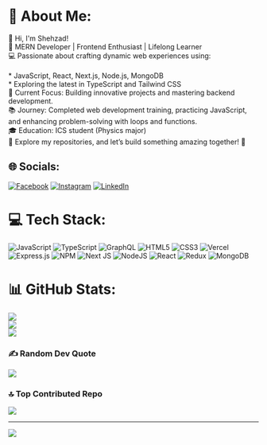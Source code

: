 # 💫 About Me:
👋 Hi, I'm Shehzad!<br>🌟 MERN Developer | Frontend Enthusiast | Lifelong Learner<br>💻 Passionate about crafting dynamic web experiences using:<br><br>* JavaScript, React, Next.js, Node.js, MongoDB<br>* Exploring the latest in TypeScript and Tailwind CSS<br>🎯 Current Focus: Building innovative projects and mastering backend development.<br>📚 Journey: Completed web development training, practicing JavaScript, and enhancing problem-solving with loops and functions.<br>🎓 Education: ICS student (Physics major)<br>📂 Explore my repositories, and let’s build something amazing together! 🚀


## 🌐 Socials:
[![Facebook](https://img.shields.io/badge/Facebook-%231877F2.svg?logo=Facebook&logoColor=white)](https://facebook.com/profile.php?id=61550485042206) [![Instagram](https://img.shields.io/badge/Instagram-%23E4405F.svg?logo=Instagram&logoColor=white)](https://instagram.com/ahmad_shehzad457) [![LinkedIn](https://img.shields.io/badge/LinkedIn-%230077B5.svg?logo=linkedin&logoColor=white)](https://linkedin.com/in/shehzad-murtaza-292ab1344/) 

# 💻 Tech Stack:
![JavaScript](https://img.shields.io/badge/javascript-%23323330.svg?style=for-the-badge&logo=javascript&logoColor=%23F7DF1E) ![TypeScript](https://img.shields.io/badge/typescript-%23007ACC.svg?style=for-the-badge&logo=typescript&logoColor=white) ![GraphQL](https://img.shields.io/badge/-GraphQL-E10098?style=for-the-badge&logo=graphql&logoColor=white) ![HTML5](https://img.shields.io/badge/html5-%23E34F26.svg?style=for-the-badge&logo=html5&logoColor=white) ![CSS3](https://img.shields.io/badge/css3-%231572B6.svg?style=for-the-badge&logo=css3&logoColor=white) ![Vercel](https://img.shields.io/badge/vercel-%23000000.svg?style=for-the-badge&logo=vercel&logoColor=white) ![Express.js](https://img.shields.io/badge/express.js-%23404d59.svg?style=for-the-badge&logo=express&logoColor=%2361DAFB) ![NPM](https://img.shields.io/badge/NPM-%23CB3837.svg?style=for-the-badge&logo=npm&logoColor=white) ![Next JS](https://img.shields.io/badge/Next-black?style=for-the-badge&logo=next.js&logoColor=white) ![NodeJS](https://img.shields.io/badge/node.js-6DA55F?style=for-the-badge&logo=node.js&logoColor=white) ![React](https://img.shields.io/badge/react-%2320232a.svg?style=for-the-badge&logo=react&logoColor=%2361DAFB) ![Redux](https://img.shields.io/badge/redux-%23593d88.svg?style=for-the-badge&logo=redux&logoColor=white) ![MongoDB](https://img.shields.io/badge/MongoDB-%234ea94b.svg?style=for-the-badge&logo=mongodb&logoColor=white)
# 📊 GitHub Stats:
![](https://github-readme-stats.vercel.app/api?username=Shehzad-murtaza&theme=dark&hide_border=false&include_all_commits=false&count_private=false)<br/>
![](https://github-readme-streak-stats.herokuapp.com/?user=Shehzad-murtaza&theme=dark&hide_border=false)<br/>
![](https://github-readme-stats.vercel.app/api/top-langs/?username=Shehzad-murtaza&theme=dark&hide_border=false&include_all_commits=false&count_private=false&layout=compact)

### ✍️ Random Dev Quote
![](https://quotes-github-readme.vercel.app/api?type=horizontal&theme=radical)

### 🔝 Top Contributed Repo
![](https://github-contributor-stats.vercel.app/api?username=Shehzad-murtaza&limit=5&theme=dark&combine_all_yearly_contributions=true)

---
[![](https://visitcount.itsvg.in/api?id=Shehzad-murtaza&icon=0&color=0)](https://visitcount.itsvg.in)

<!-- Proudly created with GPRM ( https://gprm.itsvg.in ) -->
